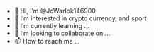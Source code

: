 - 👋 Hi, I’m @JoWarlok146900
- 👀 I’m interested in crypto currency, and sport
- 🌱 I’m currently learning ...
- 💞️ I’m looking to collaborate on ...
- 📫 How to reach me ...

<!---
JoWarlok146900/JoWarlok146900 is a ✨ special ✨ repository because its `README.md` (this file) appears on your GitHub profile.
You can click the Preview link to take a look at your changes.
--->
